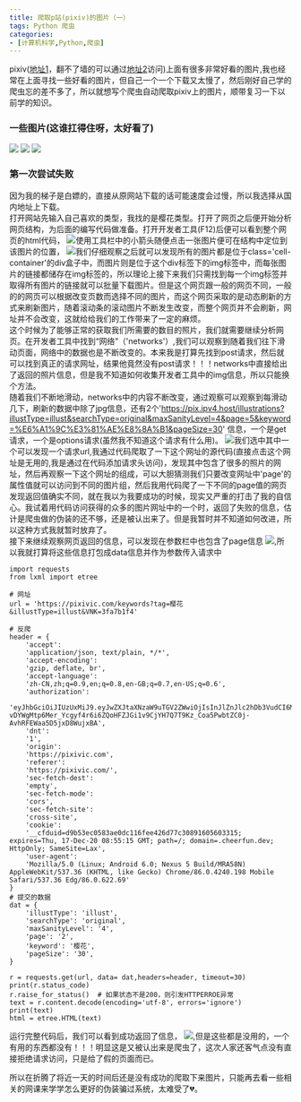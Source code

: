 ```yaml
---
title: 爬取p站(pixiv)的图片（一）
tags: Python 爬虫
categories:
- [计算机科学,Python,爬虫]
---
```


pixiv([地址1](https://www.pixiv.net/)，翻不了墙的可以通过[地址2](https://pixivic.com/)访问)上面有很多非常好看的图片,我也经常在上面寻找一些好看的图片，但自己一个一个下载又太慢了，然后刚好自己学的爬虫忘的差不多了，所以就想写个爬虫自动爬取pixiv上的图片，顺带复习一下以前学的知识。  

### 一些图片(这谁扛得住呀，太好看了)  

![]({{site.url}}/images/3.jpg)
![]({{site.url}}/images/2.jpg)
![]({{site.url}}/images/4.jpg)  


### 第一次尝试失败  

因为我的梯子是白嫖的，直接从原网站下载的话可能速度会过慢，所以我选择从国内地址上下载。  
打开网站先输入自己喜欢的类型，我找的是樱花类型。打开了网页之后便开始分析网页结构，为后面的编写代码做准备。打开开发者工具(F12)后便可以看到整个网页的html代码，
![]({{site.url}}/images/11-17-pixiv.png)使用工具栏中的小箭头随便点击一张图片便可在结构中定位到该图片的位置，
![]({{site.url}}/images/11-17-pixiv2.png)我们仔细观察之后就可以发现所有的图片都是位于class='cell-container'的div盒子中，而图片则是位于这个div标签下的img标签中，而每张图片的链接都储存在img标签的，所以理论上接下来我们只需找到每一个img标签并取得所有图片的链接就可以批量下载图片。但是这个网页跟一般的网页不同，一般的的网页可以根据改变页数而选择不同的图片，而这个网页采取的是动态刷新的方式来刷新图片，随着滚动条的滚动图片不断发生改变，而整个网页并不会刷新，网址并不会改变，这就给给我们的工作带来了一定的麻烦。  
这个时候为了能够正常的获取我们所需要的数目的照片，我们就需要继续分析网页。在开发者工具中找到“网络”（'networks'）,我们可以观察到随着我们往下滑动页面，网络中的数据也是不断改变的。本来我是打算先找到post请求，然后就可以找到真正的请求网址，结果他竟然没有post请求！！！networks中直接给出了返回的照片信息，但是我不知道如何收集开发者工具中的img信息，所以只能换个方法。  
随着我们不断地滑动，networks中的内容不断改变，通过观察可以观察到每滑动几下，刷新的数据中除了jpg信息，还有2个'https://pix.ipv4.host/illustrations?illustType=illust&searchType=original&maxSanityLevel=4&page=5&keyword=%E6%A1%9C%E3%81%AE%E8%8A%B1&pageSize=30' 信息，一个是get请求，一个是options请求(虽然我不知道这个请求有什么用)。
![]({{site.url}}/images/20-11-17_pixiv3.png)我们选中其中一个可以发现一个请求url,我通过代码爬取了一下这个网址的源代码(直接点击这个网址是无用的,我是通过在代码添加请求头访问)，发现其中包含了很多的照片的网址，然后再观察一下这个网址的组成，可以大胆猜测我们只要改变网址中'page'的属性值就可以访问到不同的图片组，然后我用代码爬了一下不同的page值的网页发现返回值确实不同，就在我以为我要成功的时候，现实又严重的打击了我的自信心。我试着用代码访问获得的众多的图片网址中的一个时，返回了失败的信息，估计是爬虫做的伪装的还不够，还是被认出来了。但是我暂时并不知道如何改进，所以这种方式我就暂时放弃了。  
接下来继续观察网页返回的信息，可以发现在参数栏中也包含了page信息
![]({{site.url}}/images/20-11-17_pixiv4.png),所以我就打算将这些信息打包成data信息并作为参数传入请求中
~~~
import requests
from lxml import etree

# 网址
url = 'https://pixivic.com/keywords?tag=樱花&illustType=illust&VNK=3fa7b1f4'

# 反爬
header = {
    'accept':
    'application/json, text/plain, */*',
    'accept-encoding':
    'gzip, deflate, br',
    'accept-language':
    'zh-CN,zh;q=0.9,en;q=0.8,en-GB;q=0.7,en-US;q=0.6',
    'authorization':
    'eyJhbGciOiJIUzUxMiJ9.eyJwZXJtaXNzaW9uTGV2ZWwiOjIsInJlZnJlc2hDb3VudCI6MSwiaXNCYW4iOjEsInVzZXJJZCI6NTk3NTIyLCJpYXQiOjE2MDU1MzA4ODEsImV4cCI6MTYwNTcwMzY4MX0.yPa-vDYWgMtp6Mer_Ycgyf4r6i6ZQoHFZJGi1v9CjYH7Q7T9Kz_Coa5PwbtZC0j-AvhRFEWaa5D5jxD8WujxBA',
    'dnt':
    '1',
    'origin':
    'https://pixivic.com',
    'referer':
    'https://pixivic.com/',
    'sec-fetch-dest':
    'empty',
    'sec-fetch-mode':
    'cors',
    'sec-fetch-site':
    'cross-site',
    'cookie':
    '__cfduid=d9b53ec0583ae0dc116fee426d77c30891605603315; expires=Thu, 17-Dec-20 08:55:15 GMT; path=/; domain=.cheerfun.dev; HttpOnly; SameSite=Lax',
    'user-agent':
    'Mozilla/5.0 (Linux; Android 6.0; Nexus 5 Build/MRA58N) AppleWebKit/537.36 (KHTML, like Gecko) Chrome/86.0.4240.198 Mobile Safari/537.36 Edg/86.0.622.69'
}
# 提交的数据
dat = {
    'illustType': 'illust',
    'searchType': 'original',
    'maxSanityLevel': '4',
    'page': '2',
    'keyword': '樱花',
    'pageSize': '30',
}

r = requests.get(url, data= dat,headers=header, timeout=30)
print(r.status_code)
r.raise_for_status()  # 如果状态不是200，则引发HTTPERROE异常
text = r.content.decode(encoding='utf-8', errors='ignore')
print(text)
html = etree.HTML(text)
~~~
运行完整代码后，我们可以看到成功返回了信息，
![]({{site.url}}/images/20-11-17_pixiv5.png),但是这些都是没用的，一个有用的东西都没有！！！明显这是又被认出来是爬虫了，这次人家还客气点没有直接拒绝请求访问，只是给了假的页面而已。


所以在折腾了将近一天的时间后还是没有成功的爬取下来图片，只能再去看一些相关的网课来学学怎么更好的伪装骗过系统，太难受了:broken_heart:。
